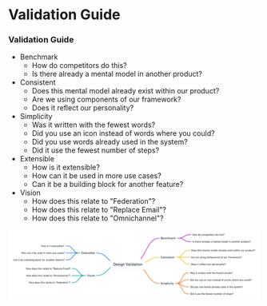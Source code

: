 # Validation Guide

### Validation Guide

* Benchmark
  * How do competitors do this?
  * Is there already a mental model in another product?
* Consistent
  * Does this mental model already exist within our product?
  * Are we using components of our framework?
  * Does it reflect our personality?
* Simplicity
  * Was it written with the fewest words?
  * Did you use an icon instead of words where you could?
  * Did you use words already used in the system?
  * Did it use the fewest number of steps?
* Extensible
  * How is it extensible?
  * How can it be used in more use cases?
  * Can it be a building block for another feature?
* Vision
  * How does this relate to "Federation"?
  * How does this relate to "Replace Email"?
  * How does this relate to "Omnichannel"?

![](../../../.gitbook/assets/image%20%287%29.png)

